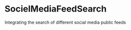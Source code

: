 SocielMediaFeedSearch
=====================

Integrating the search of different social media public feeds
